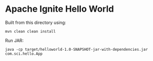 # Apache Ignite Hello World

Built from this directory using:

```mvn clean clean install```

Run JAR:

```java -cp target/helloworld-1.0-SNAPSHOT-jar-with-dependencies.jar com.sci.hello.App```
